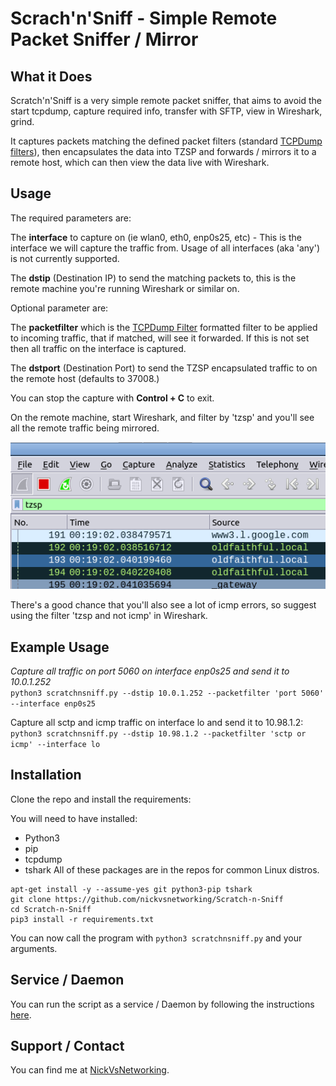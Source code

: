 # Scrach'n'Sniff - Simple Remote Packet Sniffer / Mirror

## What it Does

Scratch'n'Sniff is a very simple remote packet sniffer, that aims to avoid the start tcpdump, capture required info, transfer with SFTP, view in Wireshark, grind.

It captures packets matching the defined packet filters (standard [TCPDump filters](https://www.tcpdump.org/manpages/pcap-filter.7.html)), then encapsulates the data into TZSP and forwards / mirrors it to a remote host, which can then view the data live with Wireshark.

## Usage

The required parameters are:

The **interface** to capture on (ie wlan0, eth0, enp0s25, etc) - This is the interface we will capture the traffic from. Usage of all interfaces (aka 'any') is not currently supported.

The **dstip** (Destination IP) to send the matching packets to, this is the remote machine you're running Wireshark or similar on.

Optional parameter are:

The **packetfilter** which is the [TCPDump Filter](https://www.tcpdump.org/manpages/pcap-filter.7.html) formatted filter to be applied to incoming traffic, that if matched, will see it forwarded. If this is not set then all traffic on the interface is captured.

The **dstport** (Destination Port) to send the TZSP encapsulated traffic to on the remote host (defaults to 37008.)

You can stop the capture with **Control + C** to exit.

On the remote machine, start Wireshark, and filter by 'tzsp' and you'll see all the remote traffic being mirrored. 

![Wireshark TZSP Filter](TZSP_Wireshark_Filter.png)

There's a good chance that you'll also see a lot of icmp errors, so suggest using the filter 'tzsp and not icmp' in Wireshark.

## Example Usage

*Capture all traffic on port 5060 on interface enp0s25 and send it to 10.0.1.252*
<br />
```python3 scratchnsniff.py --dstip 10.0.1.252 --packetfilter 'port 5060' --interface enp0s25```

Capture all sctp and icmp traffic on interface lo and send it to 10.98.1.2: 
<br />
```python3 scratchnsniff.py --dstip 10.98.1.2 --packetfilter 'sctp or icmp' --interface lo```

## Installation

Clone the repo and install the requirements:

You will need to have installed:
* Python3
* pip
* tcpdump
* tshark
All of these packages are in the repos for common Linux distros.

```
apt-get install -y --assume-yes git python3-pip tshark 
git clone https://github.com/nickvsnetworking/Scratch-n-Sniff
cd Scratch-n-Sniff
pip3 install -r requirements.txt
```

You can now call the program with ```python3 scratchnsniff.py``` and your arguments.


## Service / Daemon 
You can run the script as a service / Daemon by following the instructions [here](service/readme.md).

## Support / Contact

You can find me at [NickVsNetworking](http://nickvsnetworking.com).